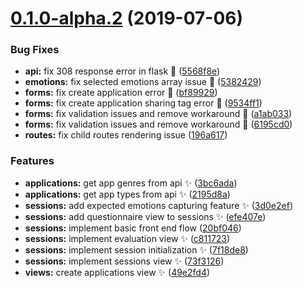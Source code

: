<a name="0.1.0-alpha.2"></a>
# [0.1.0-alpha.2](https://github.com/project-cssi/cssi-fe/compare/0.1.0-alpha.1...0.1.0-alpha.2) (2019-07-06)


### Bug Fixes

* **api:** fix 308 response error in flask :bug: ([5568f8e](https://github.com/project-cssi/cssi-fe/commit/5568f8e))
* **emotions:** fix selected emotions array issue :bug: ([5382429](https://github.com/project-cssi/cssi-fe/commit/5382429))
* **forms:** fix create application error :bug: ([bf89929](https://github.com/project-cssi/cssi-fe/commit/bf89929))
* **forms:** fix create application sharing tag error :bug: ([9534ff1](https://github.com/project-cssi/cssi-fe/commit/9534ff1))
* **forms:** fix validation issues and remove workaround :bug: ([a1ab033](https://github.com/project-cssi/cssi-fe/commit/a1ab033))
* **forms:** fix validation issues and remove workaround :bug: ([6195cd0](https://github.com/project-cssi/cssi-fe/commit/6195cd0))
* **routes:** fix child routes rendering issue ([196a617](https://github.com/project-cssi/cssi-fe/commit/196a617))


### Features

* **applications:** get app genres from api :sparkles: ([3bc6ada](https://github.com/project-cssi/cssi-fe/commit/3bc6ada))
* **applications:** get app types from api :sparkles: ([2195d8a](https://github.com/project-cssi/cssi-fe/commit/2195d8a))
* **sessions:** add expected emotions capturing feature :sparkles: ([3d0e2ef](https://github.com/project-cssi/cssi-fe/commit/3d0e2ef))
* **sessions:** add questionnaire view to sessions :sparkles: ([efe407e](https://github.com/project-cssi/cssi-fe/commit/efe407e))
* **sessions:** implement basic front end flow ([20bf046](https://github.com/project-cssi/cssi-fe/commit/20bf046))
* **sessions:** implement evaluation view :sparkles: ([c811723](https://github.com/project-cssi/cssi-fe/commit/c811723))
* **sessions:** implement session initialization :sparkles: ([7f18de8](https://github.com/project-cssi/cssi-fe/commit/7f18de8))
* **sessions:** implement sessions view :sparkles: ([73f3126](https://github.com/project-cssi/cssi-fe/commit/73f3126))
* **views:** create applications view :sparkles: ([49e2fd4](https://github.com/project-cssi/cssi-fe/commit/49e2fd4))



